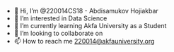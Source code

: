 - 👋 Hi, I’m @220014CS18 - Abdisamukov Hojiakbar
- 👀 I’m interested in Data Science 
- 🌱 I’m currently learning Akfa University as a Student 
- 💞️ I’m looking to collaborate on 
- 📫 How to reach me 220014@akfauniversity.org

<!---
220014CS18/220014CS18 is a ✨ special ✨ repository because its `README.md` (this file) appears on your GitHub profile.
You can click the Preview link to take a look at your changes.
--->
